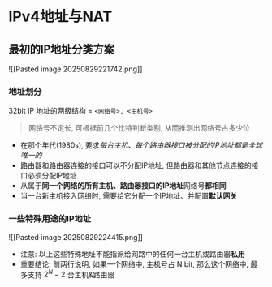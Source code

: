 # IPv4地址与NAT

## 最初的IP地址分类方案

![[Pasted image 20250829221742.png]]

### 地址划分

32bit IP 地址的两级结构 = `<网络号>, <主机号>`

> 网络号不定长, 可根据前几个比特判断类别, 从而推测出网络号占多少位

- 在那个年代(1980s), 要求*每台主机、每个路由器接口被分配的IP地址都是全球唯一的*
- 路由器和路由器连接的接口可以不分配IP地址, 但路由器和其他节点连接的接口必须分配IP地址
- 从属于**同一个网络的所有主机、路由器接口的IP地址**网络号**都相同**
- 当一台新主机接入网络时, 需要给它分配一个IP地址、并配置**默认网关**

### 一些特殊用途的IP地址

![[Pasted image 20250829224415.png]]

- 注意: 以上这些特殊地址不能指派给网路中的任何一台主机或路由器**私用**
- 重要结论: 前两行说明, 如果一个网络中, 主机号占 N bit, 那么这个网络中, 最多支持 $2^{N}-2$ 台主机&路由器
